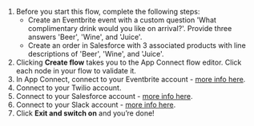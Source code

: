 1. Before you start this flow, complete the following steps:
    * Create an Eventbrite event with a custom question 'What complimentary drink would you like on arrival?'. Provide three answers 'Beer', 'Wine', and 'Juice'.
    * Create an order in Salesforce with 3 associated products with line descriptions of 'Beer', 'Wine', and 'Juice'.
1. Clicking **Create flow** takes you to the App Connect flow editor. Click each node in your flow to validate it.  
1. In App Connect, connect to your Eventbrite account - [more info here](https://developer.ibm.com/integration/docs/app-connect/how-to-guides-for-apps/use-ibm-app-connect-eventbrite/).
1. Connect to your Twilio account.
1. Connect to your Salesforce account - [more info here](https://developer.ibm.com/integration/docs/app-connect/how-to-guides-for-apps/use-ibm-app-connect-salesforce/).
1. Connect to your Slack account - [more info here](https://developer.ibm.com/integration/docs/app-connect/how-to-guides-for-apps/use-ibm-app-connect-slack/).
1. Click **Exit and switch on** and you’re done!
